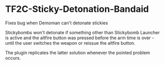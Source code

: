 # TF2C-Sticky-Detonation-Bandaid
Fixes bug when Demoman can't detonate stickies

Stickybombs won't detonate if something other than Stickybomb Launcher is active and the altfire button was pressed before the arm time is over - until the user switches the weapon or reissue the altfire button.

The plugin replicates the latter solution whenever the pointed problem occurs.
